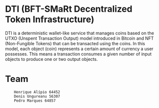 # DTI (BFT-SMaRt Decentralized Token Infrastructure)

DTI is a deterministic wallet-like service that manages coins based on the UTXO (Unspent
Transaction Output) model introduced in Bitcoin and NFT (Non-Fungible Tokens) that can be
transacted using the coins. In this model, each object (coin) represents a certain amount of
currency a user possesses. This means a transaction consumes a given number of input
objects to produce one or two output objects. 

# Team

        Henrique Alípio 64452
        Denis Ungureanu 56307
        Pedro Marques 64857
